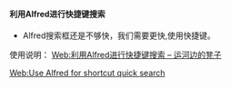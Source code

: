 #### 利用Alfred进行快捷键搜索
- Alfred搜索框还是不够快，我们需要更快,使用快捷键。

使用说明：
[Web:利用Alfred进行快捷键搜索 – 运河边的凳子](https://hesperhu.wordpress.com/2019/08/10/alfred/)

[Web:Use Alfred for shortcut quick search](https://huhesper.blogspot.com/2019/08/use-alfred-for-shortcut-quick-search.html)